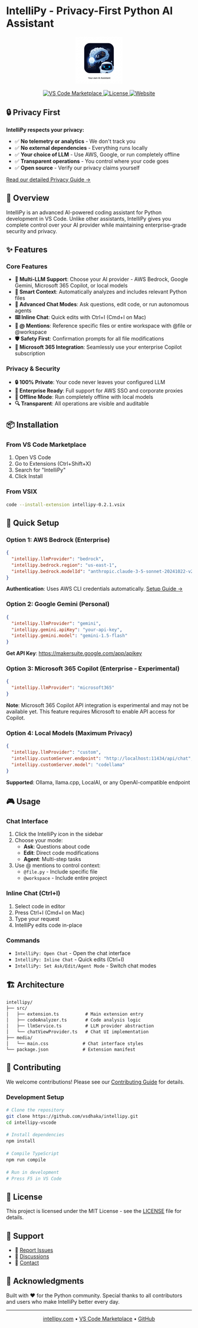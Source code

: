 # IntelliPy - Privacy-First Python AI Assistant

<p align="center">
  <img src="icon.png" alt="IntelliPy Logo" width="128" height="128">
</p>

<p align="center">
  <a href="https://marketplace.visualstudio.com/items?itemName=intellipy-dev.intellipy">
    <img src="https://img.shields.io/visual-studio-marketplace/v/intellipy-dev.intellipy.svg?color=blue&label=VS%20Code%20Marketplace&logo=visual-studio-code" alt="VS Code Marketplace">
  </a>
  <a href="https://github.com/vsdhaka/intellipy/blob/main/LICENSE">
    <img src="https://img.shields.io/github/license/intellipy/intellipy-vscode.svg" alt="License">
  </a>
  <a href="https://intellipy.com">
    <img src="https://img.shields.io/badge/website-intellipy.com-blue" alt="Website">
  </a>
</p>

## 🔒 Privacy First

**IntelliPy respects your privacy:**
- ✅ **No telemetry or analytics** - We don't track you
- ✅ **No external dependencies** - Everything runs locally
- ✅ **Your choice of LLM** - Use AWS, Google, or run completely offline
- ✅ **Transparent operations** - You control where your code goes
- ✅ **Open source** - Verify our privacy claims yourself

[Read our detailed Privacy Guide →](PRIVACY.md)

## 🚀 Overview

IntelliPy is an advanced AI-powered coding assistant for Python development in VS Code. Unlike other assistants, IntelliPy gives you complete control over your AI provider while maintaining enterprise-grade security and privacy.

## ✨ Features

### Core Features
- **🤖 Multi-LLM Support**: Choose your AI provider - AWS Bedrock, Google Gemini, Microsoft 365 Copilot, or local models
- **🎯 Smart Context**: Automatically analyzes and includes relevant Python files
- **💬 Advanced Chat Modes**: Ask questions, edit code, or run autonomous agents
- **⌨️ Inline Chat**: Quick edits with Ctrl+I (Cmd+I on Mac)
- **📝 @ Mentions**: Reference specific files or entire workspace with @file or @workspace
- **🛡️ Safety First**: Confirmation prompts for all file modifications
- **🏢 Microsoft 365 Integration**: Seamlessly use your enterprise Copilot subscription

### Privacy & Security
- **🔒 100% Private**: Your code never leaves your configured LLM
- **🏢 Enterprise Ready**: Full support for AWS SSO and corporate proxies
- **💾 Offline Mode**: Run completely offline with local models
- **🔍 Transparent**: All operations are visible and auditable

## 📦 Installation

### From VS Code Marketplace
1. Open VS Code
2. Go to Extensions (Ctrl+Shift+X)
3. Search for "IntelliPy"
4. Click Install

### From VSIX
```bash
code --install-extension intellipy-0.2.1.vsix
```

## 🔧 Quick Setup

### Option 1: AWS Bedrock (Enterprise)
```json
{
  "intellipy.llmProvider": "bedrock",
  "intellipy.bedrock.region": "us-east-1",
  "intellipy.bedrock.modelId": "anthropic.claude-3-5-sonnet-20241022-v2:0"
}
```
**Authentication**: Uses AWS CLI credentials automatically. [Setup Guide →](PRIVACY.md#aws-bedrock-setup)

### Option 2: Google Gemini (Personal)
```json
{
  "intellipy.llmProvider": "gemini",
  "intellipy.gemini.apiKey": "your-api-key",
  "intellipy.gemini.model": "gemini-1.5-flash"
}
```
**Get API Key**: https://makersuite.google.com/app/apikey

### Option 3: Microsoft 365 Copilot (Enterprise - Experimental)
```json
{
  "intellipy.llmProvider": "microsoft365"
}
```
**Note**: Microsoft 365 Copilot API integration is experimental and may not be available yet. This feature requires Microsoft to enable API access for Copilot.

### Option 4: Local Models (Maximum Privacy)
```json
{
  "intellipy.llmProvider": "custom",
  "intellipy.customServer.endpoint": "http://localhost:11434/api/chat",
  "intellipy.customServer.model": "codellama"
}
```
**Supported**: Ollama, llama.cpp, LocalAI, or any OpenAI-compatible endpoint

## 🎮 Usage

### Chat Interface
1. Click the IntelliPy icon in the sidebar
2. Choose your mode:
   - **Ask**: Questions about code
   - **Edit**: Direct code modifications  
   - **Agent**: Multi-step tasks
3. Use @ mentions to control context:
   - `@file.py` - Include specific file
   - `@workspace` - Include entire project

### Inline Chat (Ctrl+I)
1. Select code in editor
2. Press Ctrl+I (Cmd+I on Mac)
3. Type your request
4. IntelliPy edits code in-place

### Commands
- `IntelliPy: Open Chat` - Open the chat interface
- `IntelliPy: Inline Chat` - Quick edits (Ctrl+I)
- `IntelliPy: Set Ask/Edit/Agent Mode` - Switch chat modes

## 🏗️ Architecture

```
intellipy/
├── src/
│   ├── extension.ts          # Main extension entry
│   ├── codeAnalyzer.ts       # Code analysis logic
│   ├── llmService.ts         # LLM provider abstraction
│   └── chatViewProvider.ts   # Chat UI implementation
├── media/
│   └── main.css             # Chat interface styles
└── package.json             # Extension manifest
```

## 🤝 Contributing

We welcome contributions! Please see our [Contributing Guide](CONTRIBUTING.md) for details.

### Development Setup

```bash
# Clone the repository
git clone https://github.com/vsdhaka/intellipy.git
cd intellipy-vscode

# Install dependencies
npm install

# Compile TypeScript
npm run compile

# Run in development
# Press F5 in VS Code
```

## 📄 License

This project is licensed under the MIT License - see the [LICENSE](LICENSE) file for details.

## 🌟 Support

- 🐛 [Report Issues](https://github.com/vsdhaka/intellipy/issues)
- 💬 [Discussions](https://github.com/vsdhaka/intellipy/discussions)
- 📧 [Contact](mailto:support@intellipy.com)

## 🙏 Acknowledgments

Built with ❤️ for the Python community. Special thanks to all contributors and users who make IntelliPy better every day.

---

<p align="center">
  <a href="https://intellipy.com">intellipy.com</a> • 
  <a href="https://marketplace.visualstudio.com/items?itemName=intellipy-dev.intellipy">VS Code Marketplace</a> • 
  <a href="https://github.com/vsdhaka/intellipy">GitHub</a>
</p>